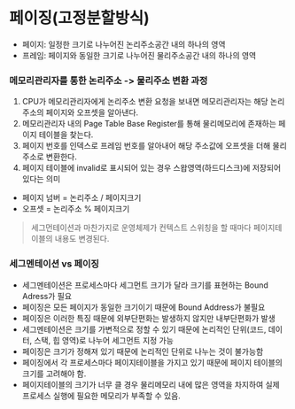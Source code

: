 # 페이징(고정분할방식)

- 페이지: 일정한 크기로 나누어진 논리주소공간 내의 하나의 영역
- 프레임: 페이지와 동일한 크기로 나누어진 물리주소공간 내의 하나의 영역

### 메모리관리자를 통한 논리주소 -> 물리주소 변환 과정
1. CPU가 메모리관리자에게 논리주소 변환 요청을 보내면 메모리관리자는 해당 논리주소의 페이지와 오프셋을 알아낸다.
2. 메모리관리자 내의 Page Table Base Register를 통해 물리메모리에 존재하는 페이지 테이블을 찾는다.
3. 페이지 번호를 인덱스로 프레임 번호를 알아내어 해당 주소값에 오프셋을 더해 물리주소로 변환한다.
4. 페이지 테이블에 invalid로 표시되어 있는 경우 스왑영역(하드디스크)에 저장되어 있다는 의미

- 페이지 넘버 = 논리주소 / 페이지크기
- 오프셋 = 논리주소 % 페이지크기

> 세그먼테이션과 마찬가지로 운영체제가 컨텍스트 스위칭을 할 때마다 페이지테이블의 내용도 변경된다.


### 세그멘테이션 vs 페이징
- 세그멘테이션은 프로세스마다 세그먼트 크기가 달라 크기를 표현하는 Bound Adress가 필요
- 페이징은 모든 페이지가 동일한 크기이기 때문에 Bound Address가 불필요
- 페이징은 이러한 특징 때문에 외부단편화는 발생하지 않지만 내부단편화가 발생
- 세그멘테이션은 크기를 가변적으로 정할 수 있기 때문에 논리적인 단위(코드, 데이터, 스택, 힙 영역)로 나누어 세그먼트 지정 가능
- 페이징은 크기가 정해져 있기 때문에 논리적인 단위로 나누는 것이 불가능함
- 페이징에서 각 프로세스마다 페이지테이블을 가지고 있기 때문에 페이지 테이블의 크기를 고려해야 함. 
- 페이지테이블의 크기가 너무 클 경우 물리메모리 내에 많은 영역을 차지하여 실제 프로세스 실행에 필요한 메모리가 부족할 수 있음.

